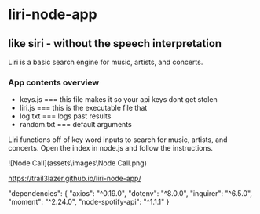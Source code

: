 # liri-node-app
## like siri - without the speech interpretation

Liri is a basic search engine for music, artists, and concerts.

### App contents overview
- keys.js	=== this file makes it so your api keys dont get stolen
- liri.js	=== this is the executable file that
- log.txt	=== logs past results
- random.txt === default arguments

Liri functions off of key word inputs to search for music, artists, and concerts.
Open the index in node.js and follow the instructions.

![Node Call](assets\images\Node Call.png)


https://trail3lazer.github.io/liri-node-app/

  "dependencies": {
    "axios": "^0.19.0",
    "dotenv": "^8.0.0",
    "inquirer": "^6.5.0",
    "moment": "^2.24.0",
    "node-spotify-api": "^1.1.1"
  }
